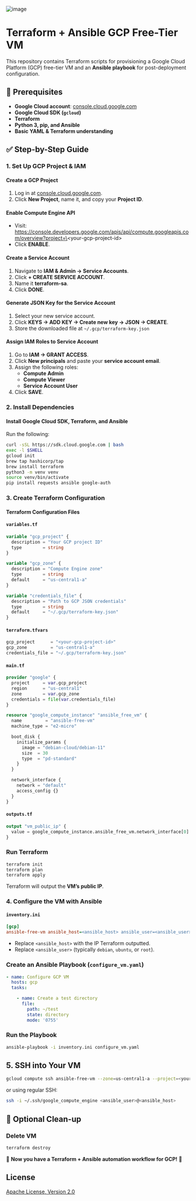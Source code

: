 ![image](https://github.com/mytechnotalent/ansible-gcp-free-tier-vm/blob/main/terraform-ansible-gcp-free-tier-vm.png?raw=true)

# Terraform + Ansible GCP Free-Tier VM

This repository contains Terraform scripts for provisioning a Google Cloud Platform (GCP) free-tier VM and an **Ansible playbook** for post-deployment configuration.

## 📌 Prerequisites

- **Google Cloud account**: [console.cloud.google.com](https://console.cloud.google.com)
- **Google Cloud SDK (`gcloud`)**
- **Terraform**
- **Python 3, pip, and Ansible**
- **Basic YAML & Terraform understanding**

## ✅ Step-by-Step Guide

### 1. Set Up GCP Project & IAM

#### **Create a GCP Project**
1. Log in at [console.cloud.google.com](https://console.cloud.google.com).
2. Click **New Project**, name it, and copy your **Project ID**.

#### **Enable Compute Engine API**
- Visit:  
  https://console.developers.google.com/apis/api/compute.googleapis.com/overview?project=\<your-gcp-project-id\>  
- Click **ENABLE**.

#### **Create a Service Account**
1. Navigate to **IAM & Admin → Service Accounts**.
2. Click **+ CREATE SERVICE ACCOUNT**.
3. Name it **terraform-sa**.
4. Click **DONE**.

#### **Generate JSON Key for the Service Account**
1. Select your new service account.
2. Click **KEYS → ADD KEY → Create new key → JSON → CREATE**.
3. Store the downloaded file at `~/.gcp/terraform-key.json`

#### **Assign IAM Roles to Service Account**
1. Go to **IAM → GRANT ACCESS**.
2. Click **New principals** and paste your **service account email**.
3. Assign the following roles:
   - **Compute Admin**
   - **Compute Viewer**
   - **Service Account User**
4. Click **SAVE**.

### 2. Install Dependencies

#### **Install Google Cloud SDK, Terraform, and Ansible**
Run the following:
```bash
curl -sSL https://sdk.cloud.google.com | bash  
exec -l $SHELL  
gcloud init  
brew tap hashicorp/tap  
brew install terraform  
python3 -m venv venv  
source venv/bin/activate  
pip install requests ansible google-auth  
```

### 3. Create Terraform Configuration

#### **Terraform Configuration Files**

#### **`variables.tf`**
```tf
variable "gcp_project" {  
  description = "Your GCP project ID"  
  type        = string  
}

variable "gcp_zone" {  
  description = "Compute Engine zone"  
  type        = string  
  default     = "us-central1-a"  
}  

variable "credentials_file" {  
  description = "Path to GCP JSON credentials"  
  type        = string  
  default     = "~/.gcp/terraform-key.json"  
}  
```

#### **`terraform.tfvars`**
```tf
gcp_project      = "<your-gcp-project-id>"  
gcp_zone         = "us-central1-a"  
credentials_file = "~/.gcp/terraform-key.json"  
```

#### **`main.tf`**
```tf
provider "google" {  
  project     = var.gcp_project  
  region      = "us-central1"  
  zone        = var.gcp_zone  
  credentials = file(var.credentials_file)  
}  

resource "google_compute_instance" "ansible_free_vm" {  
  name         = "ansible-free-vm"  
  machine_type = "e2-micro"  

  boot_disk {  
    initialize_params {  
      image = "debian-cloud/debian-11"  
      size  = 30  
      type  = "pd-standard"  
    }  
  }  

  network_interface {  
    network = "default"  
    access_config {}  
  }  
}  
```

#### **`outputs.tf`**
```tf
output "vm_public_ip" {  
  value = google_compute_instance.ansible_free_vm.network_interface[0].access_config[0].nat_ip  
}  
```

### **Run Terraform**
```bash
terraform init  
terraform plan  
terraform apply  
```

Terraform will output the **VM’s public IP**.

### 4. Configure the VM with Ansible

#### **`inventory.ini`**
```ini
[gcp]  
ansible-free-vm ansible_host=<ansible_host> ansible_user=<ansible_user> ansible_ssh_private_key_file=~/.ssh/google_compute_engine
```

- Replace `<ansible_host>` with the IP Terraform outputted.  
- Replace `<ansible_user>` (typically `debian`, `ubuntu`, or `root`).  

### **Create an Ansible Playbook (`configure_vm.yaml`)**
```yaml
- name: Configure GCP VM  
  hosts: gcp  
  tasks:  

    - name: Create a test directory  
      file:  
        path: ~/test  
        state: directory  
        mode: '0755'  
```

### **Run the Playbook**
```bash
ansible-playbook -i inventory.ini configure_vm.yaml  
```

## 5. SSH into Your VM
```bash
gcloud compute ssh ansible-free-vm --zone=us-central1-a --project=<your-gcp-project-id>  
```

or using regular SSH:  

```bash
ssh -i ~/.ssh/google_compute_engine <ansible_user>@<ansible_host>  
```

## 🎯 Optional Clean-up

### **Delete VM**
```bash
terraform destroy  
```

🎉 **Now you have a Terraform + Ansible automation workflow for GCP!** 🚀

## License
[Apache License, Version 2.0](https://www.apache.org/licenses/LICENSE-2.0)
